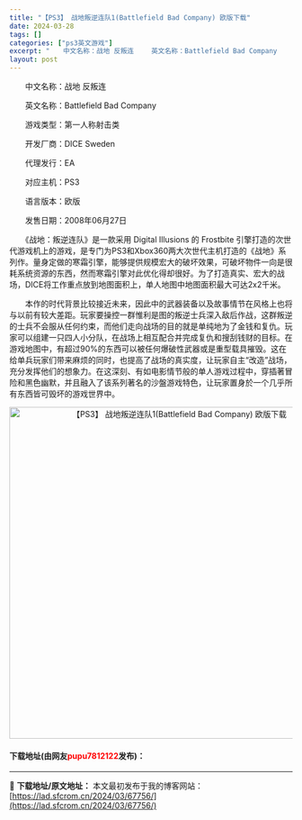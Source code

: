 ```yaml
---
title: "【PS3】 战地叛逆连队1(Battlefield Bad Company) 欧版下载"
date: 2024-03-28
tags: []
categories: ["ps3英文游戏"]
excerpt: "　　中文名称：战地 反叛连 　　英文名称：Battlefield Bad Company 　　游戏类型：第一人称射击类 　　开发厂商：DICE Sweden 　　代理发行：EA 　　对应主机：PS3 　　语言版本：欧版 　　发售日期：2008年06月27日 　　《战地：叛逆连队》是一款采用 Digi&hellip;"
layout: post
---
```


 <p>　　中文名称：战地 反叛连</p> <p>　　英文名称：Battlefield Bad Company</p> <p>　　游戏类型：第一人称射击类</p> <p>　　开发厂商：DICE Sweden</p> <p>　　代理发行：EA</p> <p>　　对应主机：PS3</p> <p>　　语言版本：欧版</p> <p>　　发售日期：2008年06月27日</p> <p>　　《战地：叛逆连队》是一款采用 Digital Illusions 的 Frostbite 引擎打造的次世代游戏机上的游戏，是专门为PS3和Xbox360两大次世代主机打造的《战地》系列作。量身定做的寒霜引擎，能够提供规模宏大的破坏效果，可破坏物件一向是很耗系统资源的东西，然而寒霜引擎对此优化得却很好。为了打造真实、宏大的战场，DICE将工作重点放到地图面积上，单人地图中地图面积最大可达2x2千米。</p> <p>　　本作的时代背景比较接近未来，因此中的武器装备以及故事情节在风格上也将与以前有较大差距。玩家要操控一群惟利是图的叛逆士兵深入敌后作战，这群叛逆的士兵不会服从任何约束，而他们走向战场的目的就是单纯地为了金钱和复仇。玩家可以组建一只四人小分队，在战场上相互配合并完成复仇和搜刮钱财的目标。在游戏地图中，有超过90%的东西可以被任何爆破性武器或是重型载具摧毁。这在给单兵玩家们带来麻烦的同时，也提高了战场的真实度，让玩家自主&ldquo;改造&rdquo;战场，充分发挥他们的想象力。在这深刻、有如电影情节般的单人游戏过程中，穿插著冒险和黑色幽默，并且融入了该系列著名的沙盤游戏特色，让玩家置身於一个几乎所有东西皆可毁坏的游戏世界中。</p> <p align="center"><img align="" border="0" src="https://lad.sfcrom.cn/wp-content/uploads/2024/03/20240328_66051b7ccd3b4.jpg" width="589" alt="【PS3】 战地叛逆连队1(Battlefield Bad Company) 欧版下载" /></p> <p><h4>下载地址(由网友<font color="red">pupu7812122</font>发布)：</h4></p> 

---
📖 **下载地址/原文地址：** 本文最初发布于我的博客网站：[https://lad.sfcrom.cn/2024/03/67756/](https://lad.sfcrom.cn/2024/03/67756/)
